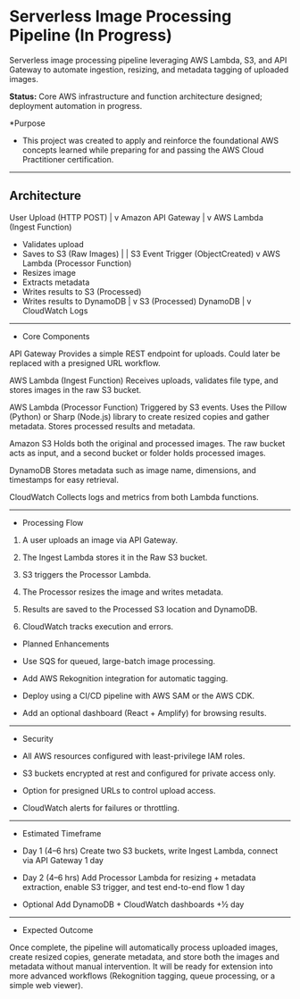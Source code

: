 # Serverless Image Processing Pipeline (In Progress)
Serverless image processing pipeline leveraging AWS Lambda, S3, and API Gateway to automate ingestion, resizing, and metadata tagging of uploaded images.

**Status:** Core AWS infrastructure and function architecture designed; deployment automation in progress.

*Purpose 

- This project was created to apply and reinforce the foundational AWS concepts learned while preparing for and passing the AWS Cloud Practitioner certification.

-----------------------

## Architecture

User Upload (HTTP POST)
|
v
Amazon API Gateway
|
v
AWS Lambda (Ingest Function)
- Validates upload
- Saves to S3 (Raw Images)
|
| S3 Event Trigger (ObjectCreated)
v
AWS Lambda (Processor Function)
- Resizes image
- Extracts metadata
- Writes results to S3 (Processed)
- Writes results to DynamoDB
|
v
S3 (Processed) DynamoDB
|
v
CloudWatch Logs

------------------------
* Core Components

API Gateway
Provides a simple REST endpoint for uploads. Could later be replaced with a presigned URL workflow.

AWS Lambda (Ingest Function)
Receives uploads, validates file type, and stores images in the raw S3 bucket.

AWS Lambda (Processor Function)
Triggered by S3 events. Uses the Pillow (Python) or Sharp (Node.js) library to create resized copies and gather metadata. Stores processed results and metadata.

Amazon S3
Holds both the original and processed images. The raw bucket acts as input, and a second bucket or folder holds processed images.

DynamoDB
Stores metadata such as image name, dimensions, and timestamps for easy retrieval.

CloudWatch
Collects logs and metrics from both Lambda functions.

------------------------

* Processing Flow

1. A user uploads an image via API Gateway.

2. The Ingest Lambda stores it in the Raw S3 bucket.

3. S3 triggers the Processor Lambda.

4. The Processor resizes the image and writes metadata.

5. Results are saved to the Processed S3 location and DynamoDB.

6. CloudWatch tracks execution and errors.

* Planned Enhancements

- Use SQS for queued, large-batch image processing.

- Add AWS Rekognition integration for automatic tagging.

- Deploy using a CI/CD pipeline with AWS SAM or the AWS CDK.

- Add an optional dashboard (React + Amplify) for browsing results.

---------------------------------

* Security

- All AWS resources configured with least-privilege IAM roles.

- S3 buckets encrypted at rest and configured for private access only.

- Option for presigned URLs to control upload access.

- CloudWatch alerts for failures or throttling.

----------------------------------

* Estimated Timeframe

- Day 1 (4–6 hrs)	Create two S3 buckets, write Ingest Lambda, connect via API Gateway	1 day

- Day 2 (4–6 hrs)	Add Processor Lambda for resizing + metadata extraction, enable S3 trigger, and test end-to-end flow	1 day

- Optional	Add DynamoDB + CloudWatch dashboards	+½ day

-----------------------------------

* Expected Outcome

Once complete, the pipeline will automatically process uploaded images, create resized copies, generate metadata, and store both the images and metadata without manual intervention. It will be ready for extension into more advanced workflows (Rekognition tagging, queue processing, or a simple web viewer).
